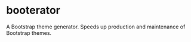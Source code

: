 booterator
==========

A Bootstrap theme generator. Speeds up production and maintenance of Bootstrap themes. 
